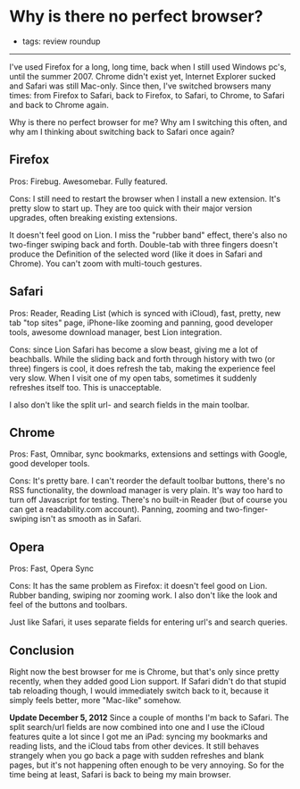 # Why is there no perfect browser?
- tags: review roundup

---

I've used Firefox for a long, long time, back when I still used Windows pc's, until the summer 2007. Chrome didn't exist yet, Internet Explorer sucked and Safari was still Mac-only. Since then, I've switched browsers many times: from Firefox to Safari, back to Firefox, to Safari, to Chrome, to Safari and back to Chrome again.

Why is there no perfect browser for me? Why am I switching this often, and why am I thinking about switching back to Safari once again?

## Firefox
Pros: Firebug. Awesomebar. Fully featured.

Cons: I still need to restart the browser when I install a new extension. It's pretty slow to start up. They are too quick with their major version upgrades, often breaking existing extensions.

It doesn't feel good on Lion. I miss the "rubber band" effect, there's also no two-finger swiping back and forth. Double-tab with three fingers doesn't produce the Definition of the selected word (like it does in Safari and Chrome). You can't zoom with multi-touch gestures.

## Safari
Pros: Reader, Reading List (which is synced with iCloud), fast, pretty, new tab "top sites" page, iPhone-like zooming and panning, good developer tools, awesome download manager, best Lion integration.

Cons: since Lion Safari has become a slow beast, giving me a lot of beachballs. While the sliding back and forth through history with two (or three) fingers is cool, it does refresh the tab, making the experience feel very slow. When I visit one of my open tabs, sometimes it suddenly refreshes itself too. This is unacceptable.

I also don't like the split url- and search fields in the main toolbar.

## Chrome
Pros: Fast, Omnibar, sync bookmarks, extensions and settings with Google, good developer tools.

Cons: It's pretty bare. I can't reorder the default toolbar buttons, there's no RSS functionality, the download manager is very plain. It's way too hard to turn off Javascript for testing. There's no built-in Reader (but of course you can get a readability.com account). Panning, zooming and two-finger-swiping isn't as smooth as in Safari.

## Opera
Pros: Fast, Opera Sync

Cons: It has the same problem as Firefox: it doesn't feel good on Lion. Rubber banding, swiping nor zooming work. I also don't like the look and feel of the buttons and toolbars.

Just like Safari, it uses separate fields for entering url's and search queries.

## Conclusion
Right now the best browser for me is Chrome, but that's only since pretty recently, when they added good Lion support. If Safari didn't do that stupid tab reloading though, I would immediately switch back to it, because it simply feels better, more "Mac-like" somehow.

**Update December 5, 2012**
Since a couple of months I'm back to Safari. The split search/url fields are now combined into one and I use the iCloud features quite a lot since I got me an iPad: syncing my bookmarks and reading lists, and the iCloud tabs from other devices. It still behaves strangely when you go back a page with sudden refreshes and blank pages, but it's not happening often enough to be very annoying. So for the time being at least, Safari is back to being my main browser.
